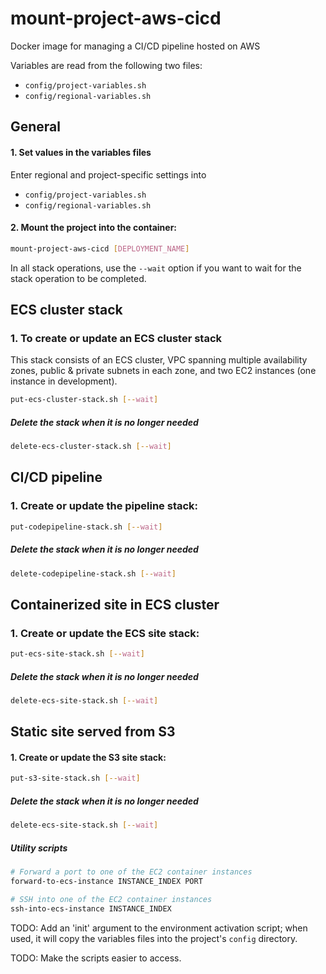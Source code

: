 # mount-project-aws-cicd

Docker image for managing a CI/CD pipeline hosted on AWS

Variables are read from the following two files:
- `config/project-variables.sh`
- `config/regional-variables.sh`

## General

#### 1. Set values in the variables files

Enter regional and project-specific settings into
- `config/project-variables.sh`
- `config/regional-variables.sh`

#### 2. Mount the project into the container:

```bash
mount-project-aws-cicd [DEPLOYMENT_NAME]
```

In all stack operations, use the `--wait` option if you want to wait for the stack operation to be completed.

## ECS cluster stack

### 1. To create or update an ECS cluster stack

This stack consists of an ECS cluster, VPC spanning multiple availability zones, public & private
subnets in each zone, and two EC2 instances (one instance in development).

```bash
put-ecs-cluster-stack.sh [--wait]
```

##### Delete the stack when it is no longer needed

```bash
delete-ecs-cluster-stack.sh [--wait]
```

## CI/CD pipeline

### 1. Create or update the pipeline stack:

```bash
put-codepipeline-stack.sh [--wait]
```

##### Delete the stack when it is no longer needed

```bash
delete-codepipeline-stack.sh [--wait]
```

## Containerized site in ECS cluster

### 1. Create or update the ECS site stack:

```bash
put-ecs-site-stack.sh [--wait]
```

##### Delete the stack when it is no longer needed

```bash
delete-ecs-site-stack.sh [--wait]
```

## Static site served from S3

#### 1. Create or update the S3 site stack:

```bash
put-s3-site-stack.sh [--wait]
```

##### Delete the stack when it is no longer needed

```bash
delete-ecs-site-stack.sh [--wait]
```

##### Utility scripts

```bash
# Forward a port to one of the EC2 container instances
forward-to-ecs-instance INSTANCE_INDEX PORT

# SSH into one of the EC2 container instances
ssh-into-ecs-instance INSTANCE_INDEX
```


TODO: Add an 'init' argument to the environment activation script; when used, it will copy
the variables files into the project's `config` directory. 

TODO: Make the scripts easier to access.
